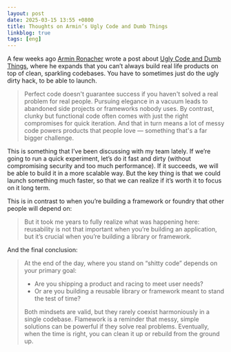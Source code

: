 ```yaml
---
layout: post
date: 2025-03-15 13:55 +0800
title: Thoughts on Armin’s Ugly Code and Dumb Things
linkblog: true
tags: [eng]
---
```

A few weeks ago [Armin Ronacher](https://lucumr.pocoo.org/about/) wrote a post about [Ugly Code and Dumb Things](https://lucumr.pocoo.org/2025/2/20/ugly-code/), where he expands that you can’t always build real life products on top of clean, sparkling codebases. You have to sometimes just do the ugly dirty hack, to be able to launch. 

> Perfect code doesn't guarantee success if you haven't solved a real problem for real people. Pursuing elegance in a vacuum leads to abandoned side projects or frameworks nobody uses. By contrast, clunky but functional code often comes with just the right compromises for quick iteration. And that in turn means a lot of messy code powers products that people love — something that's a far bigger challenge.

This is something that I’ve been discussing with my team lately. If we’re going to run a quick experiment, let’s do it fast and dirty (without compromising security and too much performance). If it succeeds, we will be able to build it in a more scalable way. But the key thing is that we could launch something much faster, so that we can realize if it’s worth it to focus on it long term. 

This is in contrast to when you’re building a framework or foundry that other people will depend on:

> But it took me years to fully realize what was happening here: reusability is not that important when you’re building an application, but it’s crucial when you’re building a library or framework.

And the final conclusion:

> At the end of the day, where you stand on “shitty code” depends on your primary goal:
> 
>  * Are you shipping a product and racing to meet user needs?
>  * Or are you building a reusable library or framework meant to stand the test of time?
> 
> Both mindsets are valid, but they rarely coexist harmoniously in a single codebase. Flamework is a reminder that messy, simple solutions can be powerful if they solve real problems. Eventually, when the time is right, you can clean it up or rebuild from the ground up.